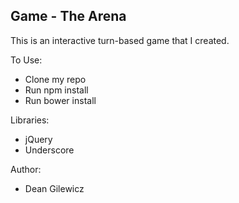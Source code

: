 ## Game - The Arena

This is an interactive turn-based game that I created.

To Use:
* Clone my repo
* Run npm install
* Run bower install

Libraries:
* jQuery
* Underscore

Author:
* Dean Gilewicz
